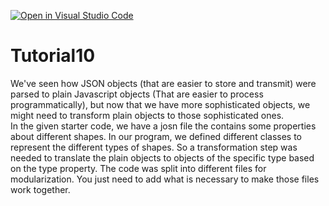 [![Open in Visual Studio Code](https://classroom.github.com/assets/open-in-vscode-f059dc9a6f8d3a56e377f745f24479a46679e63a5d9fe6f495e02850cd0d8118.svg)](https://classroom.github.com/online_ide?assignment_repo_id=6491949&assignment_repo_type=AssignmentRepo)
# Tutorial10
We've seen how JSON objects (that are easier to store and transmit) were parsed to plain Javascript objects (That are easier to process programmatically),  but now that we have more sophisticated objects, we might need to transform plain objects to those sophisticated ones.  
In the given starter code, we have a josn file the contains some properties about different shapes. In our program, we defined different classes to represent the different types of shapes. So a transformation step was needed to translate the plain objects to objects of the specific type based on the type property.
The code was split into different files for modularization. You just need to add what is necessary to make those files work together.
